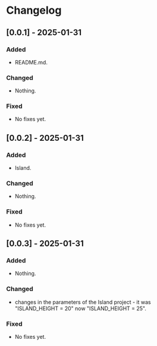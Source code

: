 # Changelog

## [0.0.1] - 2025-01-31
### Added
- README.md.

### Changed
- Nothing.

### Fixed
- No fixes yet.


## [0.0.2] - 2025-01-31
### Added
- Island.

### Changed
- Nothing.

### Fixed
- No fixes yet.


## [0.0.3] - 2025-01-31
### Added
- Nothing.

### Changed
- changes in the parameters of the Island project - it was "ISLAND_HEIGHT = 20" now "ISLAND_HEIGHT = 25".

### Fixed
- No fixes yet.


